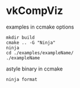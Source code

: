 # vkCompViz

examples in ccmake options
```
mkdir build
cmake .. -G "Ninja"
ninja
cd ./examples/exampleName/
./exampleName
```


astyle binary in ccmake
```
ninja format
```
